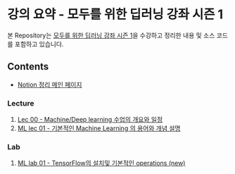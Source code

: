 # 강의 요약 - 모두를 위한 딥러닝 강좌 시즌 1

본 Repository는 [모두를 위한 딥러닝 강좌 시즌 1](https://youtube.com/playlist?list=PLlMkM4tgfjnLSOjrEJN31gZATbcj_MpUm&si=wWmwhuTcA7AHB2sj)을 수강하고 정리한 내용 및 소스 코드를 포함하고 있습니다.

## Contents

- [Notion 정리 메인 페이지](https://distinct-bulb-c95.notion.site/ba3fb5a57ef449558562d2348b3f9fda?pvs=4)

### Lecture

1. [Lec 00 - Machine/Deep learning 수업의 개요와 일정](https://distinct-bulb-c95.notion.site/Lec-00-Machine-Deep-learning-948368c00e494cc6b68f696da7cde634?pvs=4)
2. [ML lec 01 - 기본적인 Machine Learning 의 용어와 개념 설명](https://www.notion.so/ML-lec-01-Machine-Learning-8ddc8094fc6a4b4b883778c23700190b?pvs=4)

### Lab

1. [ML lab 01 - TensorFlow의 설치및 기본적인 operations (new)](https://distinct-bulb-c95.notion.site/ML-lab-01-TensorFlow-operations-new-6779a5cde8ae48b89edf4a5d417d09b7?pvs=4)
